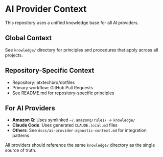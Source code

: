 # AI Provider Context

This repository uses a unified knowledge base for all AI providers.

## Global Context
See `knowledge/` directory for principles and procedures that apply across all projects.

## Repository-Specific Context
- Repository: atxtechbro/dotfiles
- Primary workflow: GitHub Pull Requests
- See README.md for repository-specific principles

## For AI Providers
- **Amazon Q**: Uses symlinked `~/.amazonq/rules/` → `knowledge/`
- **Claude Code**: Uses generated `CLAUDE.local.md` files
- **Others**: See `docs/ai-provider-agnostic-context.md` for integration patterns

All providers should reference the same `knowledge/` directory as the single source of truth.